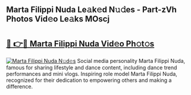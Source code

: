 ## Marta Filippi Nuda Le𝚊k𝚎d N𝚞𝚍es - Part-zVh Photos Vid𝚎o Le𝚊ks MOscj

# <h2><a href="http://fbeldxi.evod.top/?m=Marta+Filippi+Nuda">🔗 👉🔴 Marta Filippi Nuda Vid𝚎o Ph𝚘t𝚘s</a></h2>

[![Marta Filippi Nuda N𝚞d𝚎s](https://i.imgur.com/8V9OHl7.gif)](http://fbeldxi.evod.top/?m=Marta+Filippi+Nuda)
Social media personality Marta Filippi Nuda, famous for sharing lifestyle and dance content, including dance trend performances and mini vlogs. Inspiring role model Marta Filippi Nuda, recognized for their dedication to empowering others and making a difference. 
